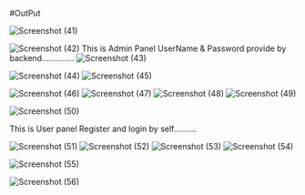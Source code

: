 #OutPut

![Screenshot (41)](https://github.com/laljicoded/Examportal-Spring-Boot-Backend/assets/115393188/0c783e7a-4248-45f3-af6b-59d7e0b87d77)

![Screenshot (42)](https://github.com/laljicoded/Examportal-Spring-Boot-Backend/assets/115393188/1b217562-a9ec-4762-b45c-ff7e971402ba)
This is Admin Panel UserName & Password provide by backend..............
![Screenshot (43)](https://github.com/laljicoded/Examportal-Spring-Boot-Backend/assets/115393188/29aeb624-db4e-4d19-9a0b-0647fe9eb300)

![Screenshot (44)](https://github.com/laljicoded/Examportal-Spring-Boot-Backend/assets/115393188/38e74068-dfb6-4180-88ea-761276f1245a)
![Screenshot (45)](https://github.com/laljicoded/Examportal-Spring-Boot-Backend/assets/115393188/d2a72435-3f8e-4070-88c0-d7d3a700e112)


![Screenshot (46)](https://github.com/laljicoded/Examportal-Spring-Boot-Backend/assets/115393188/3b174123-f3c1-4706-b542-90bc07580c76)
![Screenshot (47)](https://github.com/laljicoded/Examportal-Spring-Boot-Backend/assets/115393188/1acaa4ac-2d2b-4b03-852f-79258500c126)
![Screenshot (48)](https://github.com/laljicoded/Examportal-Spring-Boot-Backend/assets/115393188/f9f33034-f4c6-47bb-925e-cdd5f2e775b7)
![Screenshot (49)](https://github.com/laljicoded/Examportal-Spring-Boot-Backend/assets/115393188/d1eff689-1101-42a6-bd8a-6bdb7fb80e7e)

![Screenshot (50)](https://github.com/laljicoded/Examportal-Spring-Boot-Backend/assets/115393188/c2d7480f-be60-43f2-ab58-8dbbf76834d1)

This is User panel Register and login by self..........

![Screenshot (51)](https://github.com/laljicoded/Examportal-Spring-Boot-Backend/assets/115393188/7afb9eeb-85d6-4eb5-86d2-fc500f1e37f9)
![Screenshot (52)](https://github.com/laljicoded/Examportal-Spring-Boot-Backend/assets/115393188/c594f795-efe9-4efe-834f-79518a10b89d)
![Screenshot (53)](https://github.com/laljicoded/Examportal-Spring-Boot-Backend/assets/115393188/323c239b-4cd5-4701-9214-94efe587a8fc)
![Screenshot (54)](https://github.com/laljicoded/Examportal-Spring-Boot-Backend/assets/115393188/c0b78bbf-6219-438a-853c-53ab6841005f)

![Screenshot (55)](https://github.com/laljicoded/Examportal-Spring-Boot-Backend/assets/115393188/e4642641-5450-4d3c-87c7-8e7e251a4f5d)

![Screenshot (56)](https://github.com/laljicoded/Examportal-Spring-Boot-Backend/assets/115393188/868a3818-5e6f-4b9a-bfab-8c61666cb58b)
